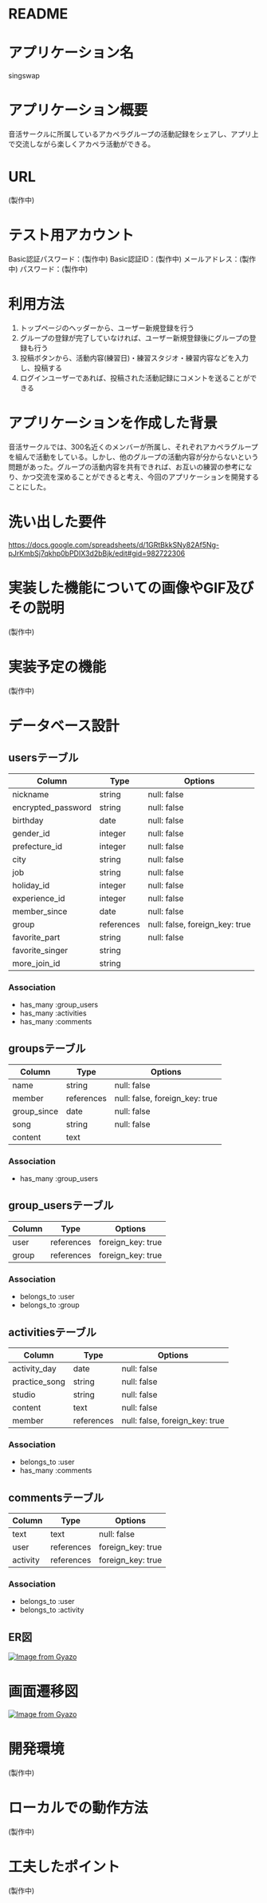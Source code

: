 # README


# アプリケーション名
singswap


# アプリケーション概要
音活サークルに所属しているアカペラグループの活動記録をシェアし、アプリ上で交流しながら楽しくアカペラ活動ができる。


# URL
(製作中)


# テスト用アカウント
Basic認証パスワード：(製作中)
Basic認証ID：(製作中)
メールアドレス：(製作中)
パスワード：(製作中)


# 利用方法
1. トップページのヘッダーから、ユーザー新規登録を行う
2. グループの登録が完了していなければ、ユーザー新規登録後にグループの登録も行う
3. 投稿ボタンから、活動内容(練習日)・練習スタジオ・練習内容などを入力し、投稿する
4. ログインユーザーであれば、投稿された活動記録にコメントを送ることができる


# アプリケーションを作成した背景
音活サークルでは、300名近くのメンバーが所属し、それぞれアカペラグループを組んで活動をしている。しかし、他のグループの活動内容が分からないという問題があった。グループの活動内容を共有できれば、お互いの練習の参考になり、かつ交流を深めることができると考え、今回のアプリケーションを開発することにした。


# 洗い出した要件
https://docs.google.com/spreadsheets/d/1GRtBkkSNy82Af5Ng-pJrKmbSj7qkhp0bPDIX3d2bBjk/edit#gid=982722306


# 実装した機能についての画像やGIF及びその説明
(製作中)


# 実装予定の機能
(製作中)


# データベース設計
## usersテーブル
| Column             | Type       | Options                        |
| ------------------ | ---------- | ------------------------------ |
| nickname           | string     | null: false                    |
| encrypted_password | string     | null: false                    |
| birthday           | date       | null: false                    |
| gender_id          | integer    | null: false                    |
| prefecture_id      | integer    | null: false                    |
| city               | string     | null: false                    |
| job                | string     | null: false                    |
| holiday_id         | integer    | null: false                    |
| experience_id      | integer    | null: false                    |
| member_since       | date       | null: false                    |
| group              | references | null: false, foreign_key: true |
| favorite_part      | string     | null: false                    |
| favorite_singer    | string     |                                |
| more_join_id       | string     |                                |
### Association
- has_many :group_users
- has_many :activities
- has_many :comments

## groupsテーブル
| Column             | Type       | Options                        |
| ------------------ | ---------- | ------------------------------ |
| name               | string     | null: false                    |
| member             | references | null: false, foreign_key: true |
| group_since        | date       | null: false                    |
| song               | string     | null: false                    |
| content            | text       |                                |
### Association
- has_many :group_users

## group_usersテーブル
| Column             | Type       | Options                        |
| ------------------ | ---------- | ------------------------------ |
| user               | references | foreign_key: true              |
| group              | references | foreign_key: true              |
### Association
- belongs_to :user
- belongs_to :group

## activitiesテーブル
| Column             | Type       | Options                        |
| ------------------ | ---------- | ------------------------------ |
| activity_day       | date       | null: false                    |
| practice_song      | string     | null: false                    |
| studio             | string     | null: false                    |
| content            | text       | null: false                    |
| member             | references | null: false, foreign_key: true |
### Association
- belongs_to :user
- has_many :comments

## commentsテーブル
| Column             | Type       | Options                        |
| ------------------ | ---------- | ------------------------------ |
| text               | text       | null: false                    |
| user               | references | foreign_key: true              |
| activity           | references | foreign_key: true              |
### Association
- belongs_to :user
- belongs_to :activity

## ER図
[![Image from Gyazo](https://i.gyazo.com/364fdfc521827407cef90dc2059a1b6f.png)](https://gyazo.com/364fdfc521827407cef90dc2059a1b6f)


# 画面遷移図
[![Image from Gyazo](https://i.gyazo.com/afcf815447bb23d30455783dd0650ed2.png)](https://gyazo.com/afcf815447bb23d30455783dd0650ed2)


# 開発環境
(製作中)


# ローカルでの動作方法
(製作中)


# 工夫したポイント
(製作中)